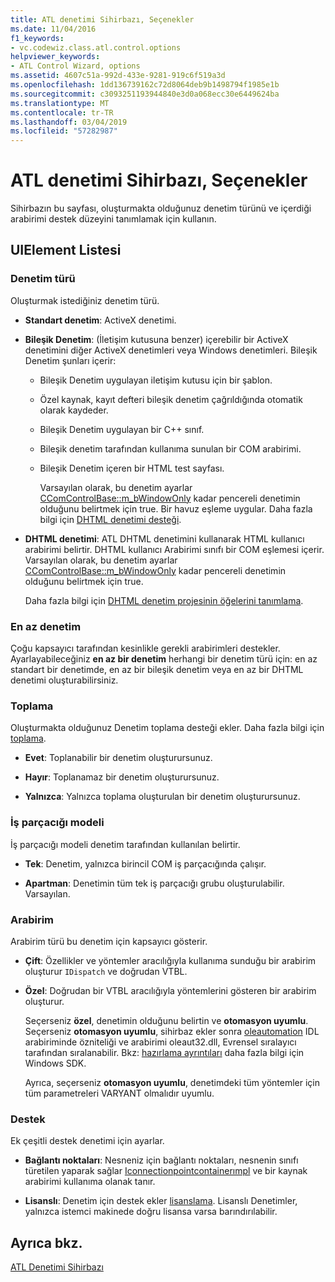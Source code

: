 ```yaml
---
title: ATL denetimi Sihirbazı, Seçenekler
ms.date: 11/04/2016
f1_keywords:
- vc.codewiz.class.atl.control.options
helpviewer_keywords:
- ATL Control Wizard, options
ms.assetid: 4607c51a-992d-433e-9281-919c6f519a3d
ms.openlocfilehash: 1dd136739162c72d8064deb9b1498794f1985e1b
ms.sourcegitcommit: c3093251193944840e3d0a068ecc30e6449624ba
ms.translationtype: MT
ms.contentlocale: tr-TR
ms.lasthandoff: 03/04/2019
ms.locfileid: "57282987"
---
```

# <a name="options-atl-control-wizard"></a>ATL denetimi Sihirbazı, Seçenekler

Sihirbazın bu sayfası, oluşturmakta olduğunuz denetim türünü ve içerdiği arabirimi destek düzeyini tanımlamak için kullanın.

## <a name="uielement-list"></a>UIElement Listesi

### <a name="control-type"></a>Denetim türü

Oluşturmak istediğiniz denetim türü.

- **Standart denetim**: ActiveX denetimi.

- **Bileşik Denetim**: (İletişim kutusuna benzer) içerebilir bir ActiveX denetimini diğer ActiveX denetimleri veya Windows denetimleri. Bileşik Denetim şunları içerir:

  - Bileşik Denetim uygulayan iletişim kutusu için bir şablon.

  - Özel kaynak, kayıt defteri bileşik denetim çağrıldığında otomatik olarak kaydeder.

  - Bileşik Denetim uygulayan bir C++ sınıf.

  - Bileşik denetim tarafından kullanıma sunulan bir COM arabirimi.

  - Bileşik Denetim içeren bir HTML test sayfası.

    Varsayılan olarak, bu denetim ayarlar [CComControlBase::m_bWindowOnly](../../atl/reference/ccomcontrolbase-class.md#m_bwindowonly) kadar pencereli denetimin olduğunu belirtmek için true. Bir havuz eşleme uygular. Daha fazla bilgi için [DHTML denetimi desteği](../../atl/atl-support-for-dhtml-controls.md).

- **DHTML denetimi**: ATL DHTML denetimini kullanarak HTML kullanıcı arabirimi belirtir. DHTML kullanıcı Arabirimi sınıfı bir COM eşlemesi içerir. Varsayılan olarak, bu denetim ayarlar [CComControlBase::m_bWindowOnly](../../atl/reference/ccomcontrolbase-class.md#m_bwindowonly) kadar pencereli denetimin olduğunu belirtmek için true.

   Daha fazla bilgi için [DHTML denetim projesinin öğelerini tanımlama](../../atl/identifying-the-elements-of-the-dhtml-control-project.md).

### <a name="minimal-control"></a>En az denetim

Çoğu kapsayıcı tarafından kesinlikle gerekli arabirimleri destekler. Ayarlayabileceğiniz **en az bir denetim** herhangi bir denetim türü için: en az standart bir denetimde, en az bir bileşik denetim veya en az bir DHTML denetimi oluşturabilirsiniz.

### <a name="aggregation"></a>Toplama

Oluşturmakta olduğunuz Denetim toplama desteği ekler. Daha fazla bilgi için [toplama](../../atl/aggregation.md).

- **Evet**: Toplanabilir bir denetim oluşturursunuz.

- **Hayır**: Toplanamaz bir denetim oluşturursunuz.

- **Yalnızca**: Yalnızca toplama oluşturulan bir denetim oluşturursunuz.

### <a name="threading-model"></a>İş parçacığı modeli

İş parçacığı modeli denetim tarafından kullanılan belirtir.

- **Tek**: Denetim, yalnızca birincil COM iş parçacığında çalışır.

- **Apartman**: Denetimin tüm tek iş parçacığı grubu oluşturulabilir. Varsayılan.

### <a name="interface"></a>Arabirim

Arabirim türü bu denetim için kapsayıcı gösterir.

- **Çift**: Özellikler ve yöntemler aracılığıyla kullanıma sunduğu bir arabirim oluşturur `IDispatch` ve doğrudan VTBL.

- **Özel**: Doğrudan bir VTBL aracılığıyla yöntemlerini gösteren bir arabirim oluşturur.

   Seçerseniz **özel**, denetimin olduğunu belirtin ve **otomasyon uyumlu**. Seçerseniz **otomasyon uyumlu**, sihirbaz ekler sonra [oleautomation](../../windows/oleautomation.md) IDL arabiriminde özniteliği ve arabirimi oleaut32.dll, Evrensel sıralayıcı tarafından sıralanabilir. Bkz: [hazırlama ayrıntıları](/windows/desktop/com/marshaling-details) daha fazla bilgi için Windows SDK.

   Ayrıca, seçerseniz **otomasyon uyumlu**, denetimdeki tüm yöntemler için tüm parametreleri VARYANT olmalıdır uyumlu.

### <a name="support"></a>Destek

Ek çeşitli destek denetimi için ayarlar.

- **Bağlantı noktaları**: Nesneniz için bağlantı noktaları, nesnenin sınıfı türetilen yaparak sağlar [Iconnectionpointcontainerımpl](../../atl/reference/iconnectionpointcontainerimpl-class.md) ve bir kaynak arabirimi kullanıma olanak tanır.

- **Lisanslı**: Denetim için destek ekler [lisanslama](/windows/desktop/com/licensing). Lisanslı Denetimler, yalnızca istemci makinede doğru lisansa varsa barındırılabilir.

## <a name="see-also"></a>Ayrıca bkz.

[ATL Denetimi Sihirbazı](../../atl/reference/atl-control-wizard.md)
